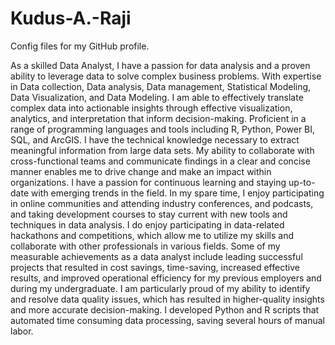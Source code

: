 # Kudus-A.-Raji
Config files for my GitHub profile.



As a skilled Data Analyst, I have a passion for data analysis and a proven ability to leverage data to solve complex business problems. With expertise in Data collection, Data analysis, Data management, Statistical Modeling, Data Visualization, and Data Modeling. I am able to effectively translate complex data into actionable insights through effective visualization, analytics, and interpretation that inform decision-making. Proficient in a range of programming languages and tools including R, Python, Power BI, SQL, and ArcGIS. I have the technical knowledge necessary to extract meaningful information from large data sets. My ability to collaborate with cross-functional teams and communicate findings in a clear and concise manner enables me to drive change and make an impact within organizations. I have a passion for continuous learning and staying up-to-date with emerging trends in the field. In my spare time, I enjoy participating in online communities and attending industry conferences, and podcasts, and taking development courses to stay current with new tools and techniques in data analysis. I do enjoy participating in data-related hackathons and competitions, which allow me to utilize my skills and collaborate with other professionals in various fields. Some of my measurable achievements as a data analyst include leading successful projects that resulted in cost savings, time-saving, increased effective results, and improved operational efficiency for my previous employers and during my undergraduate. I am particularly proud of my ability to identify and resolve data quality issues, which has resulted in higher-quality insights and more accurate decision-making. I developed Python and R scripts that automated time consuming data processing, saving several hours of manual labor.
